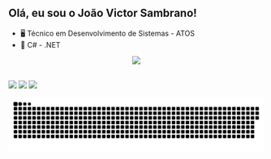 ## Olá, eu sou o João Victor Sambrano!
  - 🖥️ Técnico em Desenvolvimento de Sistemas - ATOS
  - 🎒 C# - .NET
  
  
  
<div align="center">
  <a href="https://github.com/jsambrano20">
  <img height="150em" src="https://github-readme-stats.vercel.app/api/top-langs/?username=jsambrano20&layout=compact&langs_count=7&theme=merko"/>
</div>
<!--div style="display: inline_block"><br>
  <img align="center" alt="João-Csharp" height="30" width="40" src="https://raw.githubusercontent.com/devicons/devicon/master/icons/csharp/csharp-original.svg">
  <img align="center" alt="João-Csharp" height="30" width="40" src="https://cdn.jsdelivr.net/gh/devicons/devicon/icons/dotnetcore/dotnetcore-original.svg" />-->

  ##
 
<div> 
  <a href="https://www.instagram.com/jsambrano1/" target="_blank"><img src="https://img.shields.io/badge/-Instagram-%23E4405F?style=for-the-badge&logo=instagram&logoColor=white" target="_blank"></a>
  <a href = "mailto:joao.sambrano@outlook.com"><img src="https://img.shields.io/badge/Microsoft_Outlook-0078D4?style=for-the-badge&logo=microsoft-outlook&logoColor=white target="_blank"></a>
  <a href="https://www.linkedin.com/in/joao-sambrano/" target="_blank"><img src="https://img.shields.io/badge/-LinkedIn-%230077B5?style=for-the-badge&logo=linkedin&logoColor=white" target="_blank"></a> 
 
    
  ![Snake animation](https://github.com/jsambrano20/jsambrano20/blob/output/github-contribution-grid-snake.svg)
 
</div>

<!-- <img height="150em" src="https://github-readme-stats.vercel.app/api?username=jsambrano20&show_icons=true&theme=merko&include_all_commits=true&count_private=true"/>-->

